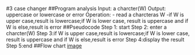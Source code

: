 #3 case changer
##Program analysis
Input: a charcter(W)
Output: uppercase or lowercase or error
Operation: - read a charcteras W
-if W is upper case,result is lowercase;if W is lower case, result is uppercase and if W is else,result is error
##Pseudocode 
Step 1: start
Step 2: enter a charcter(W)
 Step 3:if W is upper case,result is lowercase;if W is lower case, result is uppercase and if W is else,result is error
Step 4:display the result
Step 5:end
##Flow chart
[image](https://github.com/SWEG-2015EC-Batch/Free-Thinkers/assets/149039271/2ecc1068-4c6f-40eb-a79c-5858a4dce016)
